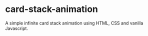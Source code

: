 # card-stack-animation
A simple infinite card stack animation using HTML, CSS and vanilla Javascript.
